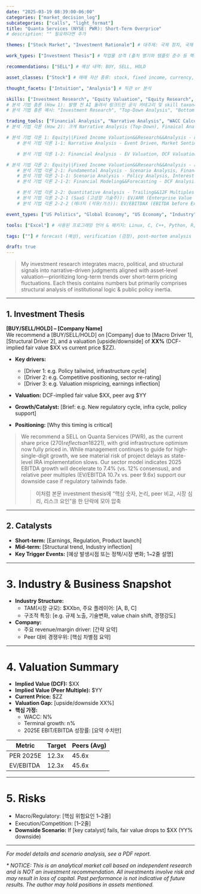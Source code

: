 ```yaml
---
date: "2025-03-19 08:39:00-06:00"
categories: ["market_decision_log"]
subcategories: ["calls", "light_format"]
title: "Quanta Services (NYSE: PWR): Short-Term Overprice"
# description: "" 필요하다면 추가

themes: ["Stock Market", "Investment Rationale"] # 대주제: 국제 정치, 국제 경제, 외환 시장, 채권 시장, 원자재 시장, 증권 시장, 가상화폐/암호통화 시장, 부동산 시장, 금리, 환율, 정치이론, 법이론, 정치이론, 인식론, 존재론, 조직신학, 구원론, 성화론, 유교, 불교, 도교, 주식투자, 채권투자, 원자재투자, 크립토투자, modeling, investment rationale, industry outlooks, policy impacts

work_types: ["Investment Thesis"] # 작업물 성격 (출처 명기와 템플릿 준수 등 핵심 뼈대만 지키고 그 외에는 자유 형식): Snack, Policy Brief, Thematic Essay, Philosophical Essay, Investment Thesis

recommendations: ["SELL"] # 예상 내역: BUY, SELL, HOLD

asset_classes: ["Stock"] # 매매 자산 종류: stock, fixed income, currency, commodities, cypto, futures, options, ETF

thought_facets: ["Intuition", "Analysis"] # 직관 or 분석

skills: ["Investment Research", "Equity Valuation", "Equity Research", "Fundamental Analysis", "Quantitative Analysis", "Critical Thinking"]
# 분석 기법 총론 (How 1): 발행 전 AI 돌려서 링크드인 공식 카테고리 및 skill taxonomy 기준으로 핵심 quantitative/qualitative/technical/academic skill set 만 ["skill1", "skill2", ...] 1열 형태로 추출
# 분석 기법 총론 예시: "Investment Research", "Top-Down Analysis", "Bottom-Up Analysis", "Equity||Fixed Income Valuation&&Research&&Analysis"(각론 대주제), "Narrative Analysis"(각론 대주제), "Financial Analysis"(각론 대주제), "Fundamental Analysis"(각론 대주제), "Quantitative Analysis"(각론 대주제), "Critical Thinking"

trading_tools: ["Financial Analysis", "Narrative Analysis", "WACC Calculation", "DCF Valuation", "Peer Multiples (Comps) Analysis", "Scenario Analysis"]
# 분석 기법 각론 (How 2): 크게 Narrative Analysis (Top-Down), Finaical Analysis (Bottom-Up)으로 나눈 후 Bottom-Up Analysis를 정성분석Fundamental Analysis과 정량분석Quantitative Analysis로 세분화.

# 분석 기법 각론 1: Equity||Fixed Income Valuation&&Research&&Analysis - Narrative Analysis, Financial Analysis (총론 목록에 포함)
    # 분석 기법 각론 1-1: Narrative Analysis - Event Driven, Market Sentiment, Technical Analysis

    # 분석 기법 각론 1-2: Financial Analysis - EV Valuation, DCF Valuation, Peer Multiples (Comps) Valuation

# 분석 기법 각론 2: Equity||Fixed Income Valuation&&Research&&Analysis - Fundamental Analysis, Quantitative Analysis (총론 목록에 포함)
    # 분석 기법 각론 2-1: Fundamental Analysis - Scenario Analysis, Financial Modeling&&Forecasting
    # 분석 기법 각론 2-1-1: Scenario Analysis - Policy Analysis, Interest Rate Analysis, Industry Outlook Analysis
    # 분석 기법 각론 2-1-2: Financial Modeling&&Forecasting - DCF Analysis, WACC Calculation

    # 분석 기법 각론 2-2: Quantitative Analysis - Trailing&&12F Multiples Analysis (P/E, P/B, P/S, CPS, PEG, Dividend Yield, ROE, ROA, ROIC, EV/EBIT(DA), EV/Sales, EV/FCFF), Peer Multiples (Comps) Analysis
    # 분석 기법 각론 2-2-1 (SaaS (고성장 기술주)): EV/ARR (Enterprise Value / Annual Recurring Revenue): '기업가치 / 연간 반복 매출'. 구독 기반 비즈니스의 안정적인 매출을 기반으로 가치를 평가하는 핵심 지표. Rule of 40: '매출 성장률 (%) + 이익률 (%) > 40%'일 때 성장성과 수익성이 모두 양호한 기업으로 평가하는 경험적 법칙(heuristic).
    # 분석 기법 각론 2-2-2 (에너지 (석유/가스)): EV/EBITDAX (EBITDA before Exploration Expenses): '기업가치 / EBITDAX.' 탐사비용을 비용으로 처리하지 않고 가치에 반영하는 에너지 산업의 특성을 고려한 지표. EV/Proven Reserves: '기업가치 / 확인 매장량.' 기업이 보유한 핵심 자산인 매장량 대비 가치를 평가.

event_types: ["US Politics", "Global Economy", "US Economy", "Industry", "Company"] # 사건 진원지: monetary policy, fiscal policy, international relations, US Economy, Global Economy, US Politics, International Relations, Korean Economy, industry, company

tools: ["Excel"] # 사용된 프로그래밍 언어 & 패키지: Linux, C, C++, Python, R, SQL, LaTeX, JavaScript, HTML, Hugo, VSC

tags: [""] # forecast (예상), verification (검정), post-mortem analysis (사후 분석; 복기)

draft: true
---
```


> My investment research integrates macro, political, and structural signals into narrative-driven judgments aligned with asset-level valuation—prioritizing long-term trends over short-term pricing fluctuations. Each thesis contains numbers but primarily comprises structural analysis of institutional logic & public policy inertia.

---

## 1. Investment Thesis

**[BUY/SELL/HOLD] – [Company Name]**  
We recommend a [BUY/SELL/HOLD] on [Company] due to [Macro Driver 1], [Structural Driver 2], and a valuation [upside/downside] of **XX%** (DCF-implied fair value $XX vs current price $ZZ).
- **Key drivers:**  
    - [Driver 1: e.g. Policy tailwind, infrastructure cycle]  
    - [Driver 2: e.g. Competitive positioning, sector re-rating]  
    - [Driver 3: e.g. Valuation mispricing, earnings inflection]

- **Valuation:** DCF-implied fair value $XX, peer avg $YY  
- **Growth/Catalyst:** [Brief: e.g. New regulatory cycle, infra cycle, policy support]  
- **Positioning:** [Why this timing is critical]


> We recommend a SELL on Quanta Services (PWR), as the current share price ($270) reflects an 18% premium to our DCF-based fair value ($221), with grid infrastructure optimism now fully priced in. While management continues to guide for high-single-digit growth, we see material risk of project delays as state-level IRA implementation slows. Our sector model indicates 2025 EBITDA growth will decelerate to 7.4% (vs. 12% consensus), and relative peer multiples (EV/EBITDA 10.7x vs. peer 9.6x) support our downside case if regulatory tailwinds fade.
>> 이처럼 본문 investment thesis에 “핵심 숫자, 논리, peer 비교, 시장 심리, 리스크 요인”을 한 단락에 모아 압축


---

## 2. Catalysts

- **Short-term:** [Earnings, Regulation, Product launch]  
- **Mid-term:** [Structural trend, Industry inflection]  
- **Key Trigger Events:** [예상 발생시점 또는 정책/시장 변화; 1~2줄 설명]

---

# 3. Industry & Business Snapshot

- **Industry Structure:**  
    - TAM(시장 규모): $XXbn, 주요 플레이어: [A, B, C]
    - 구조적 특징: [e.g. 규제 노출, 기술변화, value chain shift, 경쟁강도]
- **Company:**  
    - 주요 revenue/margin driver: [간략 요약]
    - Peer 대비 경쟁우위: [핵심 차별점 요약]

---

# 4. Valuation Summary

- **Implied Value (DCF):** $XX  
- **Implied Value (Peer Multiple):** $YY  
- **Current Price:** $ZZ  
- **Valuation Gap:** [upside/downside XX%]
- **핵심 가정:**  
    - WACC: N%
    - Terminal growth: n%
    - 2025E EBIT/EBITDA 성장률: [요약 수치만]

| Metric     | Target | Peers (Avg) |
|------------|--------|-------------|
| PER 2025E  | 12.3x  | 45.6x       |
| EV/EBITDA  | 12.3x  | 45.6x       |

---

# 5. Risks

- Macro/Regulatory: [핵심 위험요인 1–2줄]
- Execution/Competition: [1–2줄]
- **Downside Scenario:** If [key catalyst] fails, fair value drops to $XX (YY% downside)

---

*For model details and scenario analysis, see a PDF report.*

_\* NOTICE: This is an analytical market call based on independent research and is NOT an investment recommendation. All investments involve risk and may result in loss of capital. Past performance is not indicative of future results. The author may hold positions in assets mentioned._